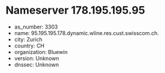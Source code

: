 # Nameserver 178.195.195.95

* as_number: 3303
* name: 95.195.195.178.dynamic.wline.res.cust.swisscom.ch.
* city: Zurich
* country: CH
* organization: Bluewin
* version: Unknown
* dnssec: Unknown
